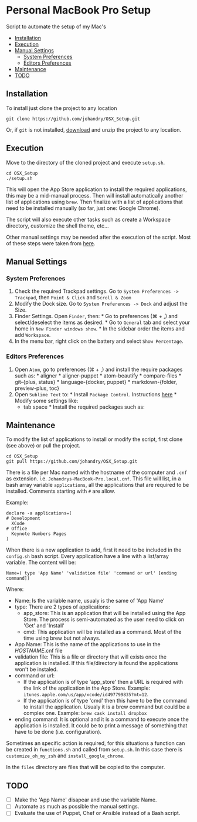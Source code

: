 # Personal MacBook Pro Setup
Script to automate the setup of my Mac's

- [Installation](#installation)
- [Execution](#execution)
- [Manual Settings](#manual-settings)
	- [System Preferences](#system-preferences)
	- [Editors Preferences](#editors-preferences)
- [Maintenance](#maintenance)
- [TODO](#todo)

## Installation
To install just clone the project to any location

```
git clone https://github.com/johandry/OSX_Setup.git
```

Or, if ``git`` is not installed, [download](https://github.com/johandry/OSX_Setup/archive/master.zip) and unzip the project to any location.

## Execution
Move to the directory of the cloned project and execute ``setup.sh``.

```
cd OSX_Setup
./setup.sh
```

This will open the App Store application to install the required applications, this may be a mid-manual process. Then will install automatically another list of applications using ``brew``. Then finalize with a list of applications that need to be installed manually (so far, just one: Google Chrome).

The script will also execute other tasks such as create a Workspace directory, customize the shell theme, etc...

Other manual settings may be needed after the execution of the script. Most of these steps were taken from [here](http://sourabhbajaj.com/mac-setup/index.html).

## Manual Settings

### System Preferences
  1. Check the required Trackpad settings. Go to ``System Preferences -> Trackpad``, then ``Point & Click`` and ``Scroll & Zoom``
  1. Modify the Dock size. Go to ``System Preferences -> Dock`` and adjust the Size.
  1. Finder Settings. Open ``Finder``, then:
    * Go to preferences (&#8984; + ,) and select/deselect the items as desired.
    * Go to ``General`` tab and select your home in ``New Finder windows show``.
    * In the sidebar order the items and add ``Workspace``.
  1. In the menu bar, right click on the battery and select ``Show Percentage``.

### Editors Preferences
  1. Open ``Atom``, go to preferences (&#8984; + ,) and install the require packages such as:
    * aligner
    * aligner-puppet
    * atom-beautify
    * compare-files
    * git-{plus, status}
    * language-{docker, puppet}
    * markdown-{folder, preview-plus, toc}
  1. Open ``Sublime Text`` to:
    * Install ``Package Control``. Instructions [here](https://packagecontrol.io/installation)
    * Modify some settings like:
      * tab space
    * Install the required packages such as:


## Maintenance
To modify the list of applications to install or modify the script, first clone (see above) or pull the project.

```
cd OSX_Setup
git pull https://github.com/johandry/OSX_Setup.git
```

There is a file per Mac named with the hostname of the computer and ``.cnf`` as extension. i.e. ``Johandrys-MacBook-Pro.local.cnf``. This file will list, in a bash array variable ``applications``, all the applications that are required to be installed. Comments starting with ``#`` are allow.

Example:
```
declare -a applications=(
# Development
  XCode
# Office
  Keynote Numbers Pages
)
```

When there is a new application to add, first it need to be included in the ``config.sh`` bash script. Every application have a line with a list/array variable. The content will be:

```
Name=( type 'App Name' 'validation file' 'command or url' [ending command])
```
Where:
  * Name: Is the variable name, usualy is the same of 'App Name'
  * type: There are 2 types of applications:
    * app_store: This is an application that will be installed using the App Store. The process is semi-automated as the user need to click on 'Get' and 'Install'
    * cmd: This application will be installed as a command. Most of the time using brew but not always.
  * App Name: This is the name of the applications to use in the _HOSTNAME_.cnf file
  * validation file: This is a file or directory that will exists once the application is installed. If this file/directory is found the applications won't be instaled.
  * command or url:
    * If the application is of type 'app_store' then a URL is required with the link of the application in the App Store. Example: ``itunes.apple.com/us/app/xcode/id497799835?mt=12``.
    * If the application is of type 'cmd' then this have to be the command to install the application. Usualy it is a brew command but could be a complex one. Example: ``brew cask install dropbox``
  * ending command: It is optional and it is a command to execute once the application is installed. It could be to print a message of something that have to be done (i.e. configuration).

Sometimes an specific action is required, for this situations a function can be created in ``functions.sh`` and called from ``setup.sh``. In this case there is ``customize_oh_my_zsh`` and ``install_google_chrome``.

In the ``files`` directory are files that will be copied to the computer.

## TODO
- [ ] Make the 'App Name' disapear and use the variable Name.
- [ ] Automate as much as possible the manual settings.
- [ ] Evaluate the use of Puppet, Chef or Ansible instead of a Bash script.
